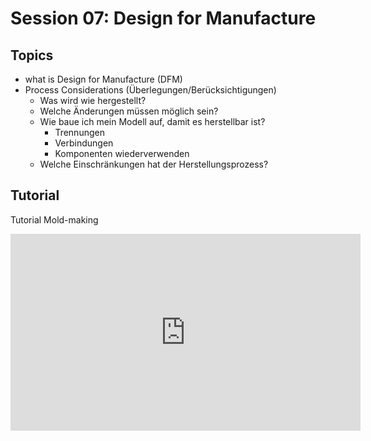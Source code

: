 # Session 07: Design for Manufacture

## Topics

- what is Design for Manufacture (DFM)
- Process Considerations (Überlegungen/Berücksichtigungen)
  - Was wird wie hergestellt?
  - Welche Änderungen müssen möglich sein? 
  - Wie baue ich mein Modell auf, damit es herstellbar ist? 
    - Trennungen 
    - Verbindungen 
    - Komponenten wiederverwenden
  - Welche Einschränkungen hat der Herstellungsprozess? 



## Tutorial 

Tutorial Mold-making 

<iframe width="560" height="315" src="https://www.youtube-nocookie.com/embed/AA4XgyYCLz4" title="YouTube video player" frameborder="0" allow="accelerometer; autoplay; clipboard-write; encrypted-media; gyroscope; picture-in-picture" allowfullscreen></iframe>



